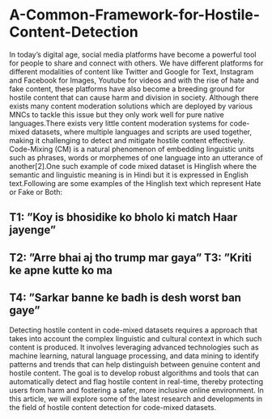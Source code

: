 # A-Common-Framework-for-Hostile-Content-Detection 

In today’s digital age, social media platforms have become a powerful tool for people to share and connect with others. We have different platforms for different modalities of content like Twitter and Google for Text, Instagram and Facebook for Images, Youtube for videos and with the rise of hate and fake content, these platforms have also become a breeding ground for hostile content that can cause harm and division in society. Although there exists many content moderation solutions which are deployed by various MNCs to tackle this issue but they only work well for pure native languages.There exists very little content moderation systems for code-mixed datasets, where multiple languages and scripts are used together, making it challenging to detect and mitigate hostile content effectively. Code-Mixing (CM) is a natural phenomenon of embedding linguistic units such as phrases, words or morphemes of one language into an utterance of another[2].One such example of code mixed dataset is Hinglish where the semantic and linguistic meaning is in Hindi but it is expressed in English text.Following are some examples of the Hinglish text which represent Hate or Fake or Both:  
## T1: ”Koy is bhosidike ko bholo ki match Haar jayenge”  ##
## T2: ”Arre bhai aj tho trump mar gaya” T3: ”Kriti ke apne kutte ko ma ##  
## T4: ”Sarkar banne ke badh is desh worst ban gaye”  ##
Detecting hostile content in code-mixed datasets requires a approach that takes into account the complex linguistic and cultural context in which such content is produced. It involves leveraging advanced technologies such as machine learning, natural language processing, and data mining to identify patterns and trends that can help distinguish between genuine content and hostile content. The goal is to develop robust algorithms and tools that can automatically detect and flag hostile content in real-time, thereby protecting users from harm and fostering a safer, more inclusive online environment. In this article, we will explore some of the latest research and developments in the field of hostile content detection for code-mixed datasets.
